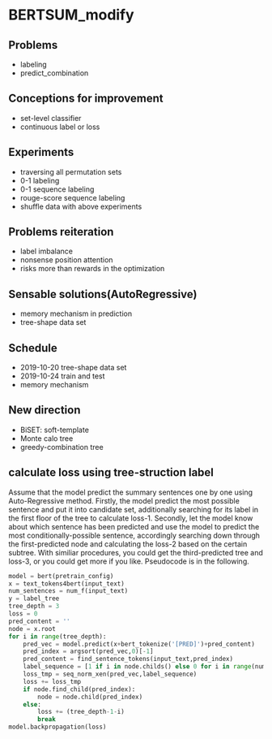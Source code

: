 # BERTSUM_modify
## Problems
- labeling
- predict_combination
## Conceptions for improvement
- set-level classifier
- continuous label or loss
## Experiments
- traversing all permutation sets
- 0-1 labeling
- 0-1 sequence labeling
- rouge-score sequence labeling
- shuffle data with above experiments
## Problems reiteration
- label imbalance
- nonsense position attention
- risks more than rewards in the optimization
## Sensable solutions(AutoRegressive)
- memory mechanism in prediction
- tree-shape data set
## Schedule
- 2019-10-20 tree-shape data set
- 2019-10-24 train and test
- memory mechanism
## New direction
- BiSET: soft-template
- Monte calo tree
- greedy-combination tree
## calculate loss using tree-struction label
Assume that the model predict the summary sentences one by one using Auto-Regressive method. Firstly, the model predict the most possible sentence and put it into candidate set, additionally searching for its label in the first floor of the tree to calculate loss-1. Secondly, let the model know about which sentence has been predicted and use the model to predict the most conditionally-possible sentence, accordingly searching down through the first-predicted node and calculating the loss-2 based on the certain subtree. With similiar procedures, you could get the third-predicted tree and loss-3, or you could get more if you like. Pseudocode is in the following.

```py
model = bert(pretrain_config)
x = text_tokens4bert(input_text)
num_sentences = num_f(input_text)
y = label_tree
tree_depth = 3
loss = 0
pred_content = ''
node = x.root
for i in range(tree_depth):
    pred_vec = model.predict(x+bert_tokenize('[PRED]')+pred_content)
    pred_index = argsort(pred_vec,0)[-1]
    pred_content = find_sentence_tokens(input_text,pred_index)
    label_sequence = [1 if i in node.childs() else 0 for i in range(num_sentences)]
    loss_tmp = seq_norm_xen(pred_vec,label_sequence)
    loss += loss_tmp
    if node.find_child(pred_index):
        node = node.child(pred_index)
    else:
        loss += (tree_depth-1-i)
        break
model.backpropagation(loss)
```